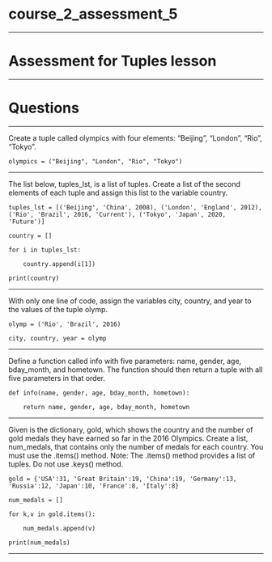  

# course_2_assessment_5
-------------------------------

# Assessment for Tuples lesson

------------------------------------

# Questions

-----------------------------------

Create a tuple called olympics with four elements: “Beijing”, “London”, “Rio”, “Tokyo”.

```
olympics = ("Beijing", "London", "Rio", "Tokyo")
```

--------------------------------------------------------------

The list below, tuples_lst, is a list of tuples. Create a list of the second elements of each tuple and assign this list to the variable country.

```
tuples_lst = [('Beijing', 'China', 2008), ('London', 'England', 2012), ('Rio', 'Brazil', 2016, 'Current'), ('Tokyo', 'Japan', 2020, 'Future')]

country = []

for i in tuples_lst:

    country.append(i[1])

print(country)
```

------------------------------------------------

With only one line of code, assign the variables city, country, and year to the values of the tuple olymp.

```
olymp = ('Rio', 'Brazil', 2016)

city, country, year = olymp
```

---------------------------------------------------

Define a function called info with five parameters: name, gender, age, bday_month, and hometown. The function should then return a tuple with all five parameters in that order.

```
def info(name, gender, age, bday_month, hometown):

    return name, gender, age, bday_month, hometown
```

---------------------------------------

Given is the dictionary, gold, which shows the country and the number of gold medals they have earned so far in the 2016 Olympics. Create a list, num_medals, that contains only the number of medals for each country. You must use the .items() method. Note: The .items() method provides a list of tuples. Do not use .keys() method.

```
gold = {'USA':31, 'Great Britain':19, 'China':19, 'Germany':13, 'Russia':12, 'Japan':10, 'France':8, 'Italy':8}

num_medals = []

for k,v in gold.items():

    num_medals.append(v)

print(num_medals)
```
-----------------------------------------------------------------
